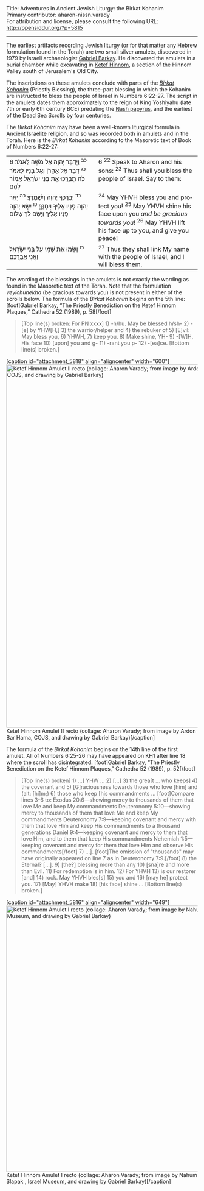 <html>
<head></head>
<body>
Title: Adventures in Ancient Jewish Liturgy: the Birkat Kohanim<br />
Primary contributor: aharon-nissn.varady<br />
For attribution and license, please consult the following URL: <a href="http://opensiddur.org/?p=5815">http://opensiddur.org/?p=5815</a>
<p />
<hr />

The earliest artifacts recording Jewish liturgy (or for that matter any Hebrew formulation found in the Torah) are two small silver amulets, discovered in 1979 by Israeli archaeologist <a href="http://en.wikipedia.org/wiki/Gabriel_Barkay">Gabriel Barkay</a>. He discovered the amulets in a burial chamber while excavating in <a href="http://en.wikipedia.org/wiki/Ketef_Hinnom">Ketef Hinnom</a>, a section of the Hinnom Valley south of Jerusalem's Old City.

The inscriptions on these amulets conclude with parts of the <em><a href="http://en.wikipedia.org/wiki/Priestly_blessing">Birkat Kohanim</a></em> (Priestly Blessing), the three-part blessing in which the Kohanim are instructed to bless the people of Israel in Numbers 6:22-27. The script in the amulets dates them approximately to the reign of King Yoshiyahu (late 7th or early 6th century BCE) predating the <a href="https://opensiddur.org/2011/01/adventures-in-ancient-jewish-liturgy-the-ten-commandments-and-the-shma-in-the-nash-papyrus/">Nash papyrus</a>, and the earliest of the Dead Sea Scrolls by four centuries.

The <em>Birkat Kohanim</em> may have been a well-known liturgical formula in Ancient Israelite religion, and so was recorded both in amulets and in the Torah. Here is the <em>Birkat Kohanim</em> according to the Masoretic text of Book of Numbers 6:22-27:

<table style="margin-left: auto;margin-right: auto;">
<tbody>
<tr>
<td style="vertical-align: top;" width="46%">
<div class="liturgy" lang="he">
6 <sup>כב</sup> וַיְדַבֵּר יְהוָה אֶל מֹשֶׁה לֵּאמֹר׃
<sup>כג</sup> דַּבֵּר אֶל אַהֲרֹן וְאֶל בָּנָיו לֵאמֹר כֹּה תְבָרֲכוּ אֶת בְּנֵי יִשְׂרָאֵל אָמוֹר לָהֶם׃
</span></div></td>
<td style="vertical-align: top;" width="53%">
<div class="english" lang="en">6 <sup>22</sup> Speak to Aharon and his sons:
<sup>23</sup> Thus shall you bless the people of Israel. Say to them:</div></td>
</tr>   <tr>
<td style="vertical-align: top;" width="46%">
<div class="liturgy" lang="he">
<sup>כד</sup> יְבָרֶכְךָ יְהוָה וְיִשְׁמְרֶךָ׃
<sup>כה</sup> יָאֵר יְהוָה פָּנָיו אֵלֶיךָ וִיחֻנֶּךָּ׃
<sup>כו</sup> יִשָּׂא יְהוָה פָּנָיו אֵלֶיךָ וְיָשֵׂם לְךָ שָׁלוֹם׃
</span></div></td>
<td style="vertical-align: top;" width="53%">
<div class="english" lang="en"><sup>24</sup> May YHVH bless you and protect you!
<sup>25</sup> May YHVH shine his face upon you <em>and be gracious towards you</em>!
<sup>26</sup> May YHVH lift his face up to you, and give you peace!</div></td>
</tr>   <tr>
<td style="vertical-align: top;" width="46%">
<div class="liturgy" lang="he">
<sup>כז</sup> וְשָׂמוּ אֶת שְׁמִי עַל בְּנֵי יִשְׂרָאֵל וַאֲנִי אֲבָרֲכֵם׃
</span></div></td>
<td style="vertical-align: top;" width="53%">
<div class="english" lang="en"><sup>27</sup> Thus they shall link My name with the people of Israel, and I will bless them.</div></td>
</tr>
</tbody></table>

The wording of the blessings in the amulets is not exactly the wording as found in the Masoretic text of the Torah. Note that the formulation <em>veyichunekha</em> (be gracious towards you) is not present in either of the scrolls below. The formula of the <em>Birkat Kohanim</em> begins on the 5th line:[foot]Gabriel Barkay, “The Priestly Benediction on the Ketef Hinnom Plaques,” Cathedra 52 (1989), p. 58[/foot]

<blockquote>[Top line(s) broken: For PN xxxx]
1) -h/hu. May be blessed h/sh-
2) -[e] by YHW[H,]
3) the warrior/helper and
4) the rebuker of
5) [E]vil: May bless you,
6) YHWH,
7) keep you.
8) Make shine, YH-
9) -[W]H, His face
10) [upon] you and g-
11) -rant you p-
12) -[ea]ce.
[Bottom line(s) broken.]</blockquote>

[caption id="attachment_5818" align="aligncenter" width="600"]<a href="https://opensiddur.org/wp-content/uploads/2013/01/Ketef-Hinnom-Amulet-II-recto.png"><img class="size-full wp-image-5818" src="https://opensiddur.org/wp-content/uploads/2013/01/Ketef-Hinnom-Amulet-II-recto.png" alt="Ketef Hinnom Amulet II recto (collage: Aharon Varady; from image by Ardon Bar Hama, COJS, and drawing by Gabriel Barkay)" width="600" height="954" /></a> Ketef Hinnom Amulet II recto (collage: Aharon Varady; from image by Ardon Bar Hama, COJS, and drawing by Gabriel Barkay)[/caption]

The formula of the <em>Birkat Kohanim</em> begins on the 14th line of the first amulet. All of Numbers 6:25-26 may have appeared on KH1 after line 18 where the scroll has disintegrated. [foot]Gabriel Barkay, “The Priestly Benediction on the Ketef Hinnom Plaques,” Cathedra 52 (1989), p. 52[/foot]

<blockquote>[Top line(s) broken]
1) ...] YHW ...
2) [...]
3) the grea[t ... who keeps]
4) the covenant and
5) [G]raciousness towards those who love [him] and (alt: [hi]m;)
6) those who keep [his commandments ... [foot]Compare lines 3-6 to:
Exodus 20:6—showing mercy to thousands of them that love Me and keep My commandments
Deuteronomy 5:10—showing mercy to thousands of them that love Me and keep My commandments
Deuteronomy 7:9—keeping covenant and mercy with them that love Him and keep His commandments to a thousand generations
Daniel 9:4—keeping covenant and mercy to them that love Him, and to them that keep His commandments
Nehemiah 1:5—keeping covenant and mercy for them that love Him and observe His commandments[/foot]
7) ...]. [foot]The omission of "thousands" may have originally appeared on line 7 as in Deuteronomy 7:9.[/foot]
8) the Eternal? [...].
9) [the?] blessing more than any
10) [sna]re and more than Evil.
11) For redemption is in him.
12) For YHVH
13) is our restorer [and]
14) rock. May YHVH bles[s]
15) you and
16) [may he] protect you.
17) [May] YHVH make
18) [his face] shine ...
[Bottom line(s) broken.]</blockquote>

[caption id="attachment_5816" align="aligncenter" width="649"]<a href="https://opensiddur.org/wp-content/uploads/2013/01/Ketef-Hinnom-Amulet-I-recto.png"><img class="size-full wp-image-5816" src="https://opensiddur.org/wp-content/uploads/2013/01/Ketef-Hinnom-Amulet-I-recto.png" alt="Ketef Hinnom Amulet I recto (collage: Aharon Varady; from image by Nahum Slapak , Israel Museum, and drawing by Gabriel Barkay)" width="649" height="699" /></a> Ketef Hinnom Amulet I recto (collage: Aharon Varady; from image by Nahum Slapak , Israel Museum, and drawing by Gabriel Barkay)[/caption]
</body>
</html>